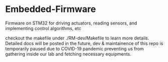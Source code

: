 # Embedded-Firmware
Firmware on STM32 for driving actuators, reading sensors, and implementing control algorithms, etc

checkout the makefile under ./RM-dev/Makefile to learn more details. Detailed docs will be posted in the future, dev & maintainence of this repo is temporarily paused due to COVID-19 pandemic preventing us from gathering inside our lab and fetching necessary equipments. 
